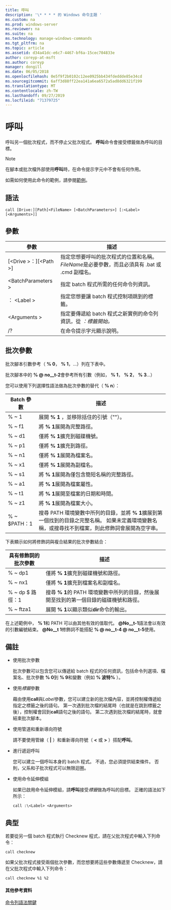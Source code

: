 ```yaml
---
title: 呼叫
description: '\* * * * 的 Windows 命令主題 '
ms.custom: na
ms.prod: windows-server
ms.reviewer: na
ms.suite: na
ms.technology: manage-windows-commands
ms.tgt_pltfrm: na
ms.topic: article
ms.assetid: d34a41dc-e6c7-4467-bf6a-15cec704833e
author: coreyp-at-msft
ms.author: coreyp
manager: dongill
ms.date: 06/05/2018
ms.openlocfilehash: 0e5f9f2b0102c12ee0925bb434fdeddde85e34cd
ms.sourcegitcommit: 6aff3d88ff22ea141a6ea6572a5ad8dd6321f199
ms.translationtype: MT
ms.contentlocale: zh-TW
ms.lasthandoff: 09/27/2019
ms.locfileid: "71379725"
---
```

# <a name="call"></a>呼叫



呼叫另一個批次程式，而不停止父批次程式。 **呼叫**命令會接受標籤做為呼叫的目標。

> [!NOTE]
> 在腳本或批次檔外部使用**呼叫**時，在命令提示字元中不會有任何作用。

如需如何使用此命令的範例，請參閱[範例](#BKMK_examples)。

## <a name="syntax"></a>語法

```
call [Drive:][Path]<FileName> [<BatchParameters>] [:<Label> [<Arguments>]]
```

## <a name="parameters"></a>參數

|           參數           |                                                                         描述                                                                          |
|-------------------------------|--------------------------------------------------------------------------------------------------------------------------------------------------------------|
| [\<Drive >：][\<Path >] <FileName> | 指定您想要呼叫的批次程式的位置和名稱。 *FileName*是必要參數，而且必須具有 .bat 或 .cmd 副檔名。 |
|      \<BatchParameters >       |                                            指定 batch 程式所需的任何命令列資訊。                                             |
|           ： \<Label >           |                                            指定您想要讓 batch 程式控制項跳到的標籤。                                             |
|         \<Arguments >          |                     指定要傳遞給 batch 程式之新實例的命令列資訊，從 *：標籤開始。*                     |
|              /?               |                                                             在命令提示字元顯示說明。                                                             |

## <a name="batch-parameters"></a>批次參數

批次腳本引數參考（ **% 0**， **% 1**，...）列在下表中。

批次腳本中的 **% @ no__t-2**會參考所有引數（例如， **% 1**， **% 2**， **% 3**...）

您可以使用下列選擇性語法做為批次參數的替代（ **% n**）：

|Batch 參數|描述|
|---------------|-----------|
|% ~ 1|展開 **% 1** ，並移除括住的引號（""）。|
|% ~ f1|將 **% 1**展開為完整路徑。|
|% ~ d1|僅將 **% 1**擴充到磁碟機號。|
|% ~ p1|僅將 **% 1**擴充到路徑。|
|% ~ n1|僅將 **% 1**展開為檔案名。|
|% ~ x1|僅將 **% 1**展開為副檔名。|
|% ~ s1|將 **% 1**展開為僅包含簡短名稱的完整路徑。|
|% ~ a1|將 **% 1**展開為檔案屬性。|
|% ~ t1|將 **% 1**展開至檔案的日期和時間。|
|% ~ z1|將 **% 1**展開為檔案大小。|
|% ~ $PATH：1|搜尋 PATH 環境變數中所列的目錄，並將 **% 1**擴展到第一個找到的目錄之完整名稱。 如果未定義環境變數名稱，或搜尋找不到檔案，則此修飾詞會展開為空字串。|

下表顯示如何將修飾詞與複合結果的批次參數結合：

|具有修飾詞的批次參數|描述|
|-----------------------------|-----------|
|% ~ dp1|僅將 **% 1**擴充到磁碟機號和路徑。|
|% ~ nx1|僅將 **% 1**擴充到檔案名和副檔名。|
|% ~ dp $ 路徑：1|搜尋 **% 1**的 PATH 環境變數中所列的目錄，然後展開至找到的第一個目錄的磁碟機號和路徑。|
|% ~ ftza1|展開 **% 1**以顯示類似**dir**命令的輸出。|

在上述範例中， **% 1**和 PATH 可以由其他有效的值取代。 <strong>@No__t-1</strong>語法會以有效的引數編號結束。 <strong>@No__t 1</strong>修飾詞不能搭配 **% @ no__t-4 @ no__t-5**使用。

## <a name="remarks"></a>備註

-   使用批次參數

    批次參數可以包含您可以傳遞給 batch 程式的任何資訊，包括命令列選項、檔案名、批次參數 **% 0**到 **% 9**和變數（例如 **% 波特%** ）。
-   使用*標籤*參數

    藉由使用**call**與*Label*參數，您可以建立新的批次檔內容，並將控制權傳遞給指定之標籤之後的語句。 第一次遇到批次檔的結尾時（也就是在跳到標籤之後），控制權會回到**call**語句之後的語句。 第二次遇到批次檔的結尾時，就會結束批次腳本。
-   使用管道和重新導向符號

    請不要使用管線（ **|** ）和重新導向符號（ **<** 或 **>** ）搭配**呼叫**。
-   進行遞迴呼叫

    您可以建立一個呼叫本身的 batch 程式。 不過，您必須提供結束條件。 否則，父系和子批次程式可以無限迴圈。
-   使用命令延伸模組

    如果已啟用命令延伸模組，請**呼叫**接受*標籤*做為呼叫的目標。 正確的語法如下所示：

    `call :\<Label> <Arguments>`

## <a name="BKMK_examples"></a>典型

若要從另一個 batch 程式執行 Checknew 程式，請在父批次程式中輸入下列命令：
```
call checknew
```
如果父批次程式接受兩個批次參數，而您想要將這些參數傳遞至 Checknew，請在父批次程式中輸入下列命令：
```
call checknew %1 %2
```

#### <a name="additional-references"></a>其他參考資料

[命令列語法關鍵](command-line-syntax-key.md)
